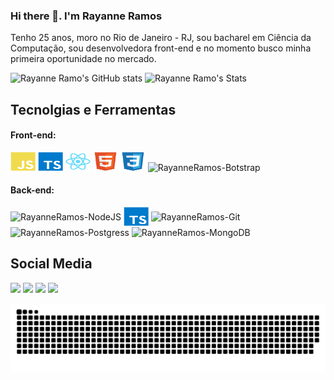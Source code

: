### Hi there 👋. I'm Rayanne Ramos

<p align="left">Tenho 25 anos, moro no Rio de Janeiro - RJ, sou bacharel em Ciência da Computação, sou desenvolvedora front-end e
  no momento busco minha primeira oportunidade no mercado.
</p>

<div>
  <img height="205px" src="https://github-readme-stats-beryl.vercel.app/api?username=RayanneRamos&theme=dracula&show_icons=true" alt="Rayanne Ramo's GitHub stats"><img>
  <img height="205px" src="https://github-readme-stats-beryl.vercel.app/api/top-langs/?username=RayanneRamos&theme=dracula" alt="Rayanne Ramo's Stats" ><img>
</div>

## Tecnolgias e Ferramentas

<div>
  <h4 align="left">Front-end:</h4>
  <p align="left">
    <img alt="RayanneRamos-Js" height="30" width="40" src="https://raw.githubusercontent.com/devicons/devicon/master/icons/javascript/javascript-plain.svg">
    <img alt="RayanneRamos-Ts" height="30" width="40" src="https://raw.githubusercontent.com/devicons/devicon/master/icons/typescript/typescript-plain.svg">
    <img alt="RayanneRamos-React" height="30" width="40" src="https://raw.githubusercontent.com/devicons/devicon/master/icons/react/react-original.svg">
    <img alt="RayanneRamos-HTML" height="30" width="40" src="https://raw.githubusercontent.com/devicons/devicon/master/icons/html5/html5-original.svg">
    <img alt="RayanneRamos-CSS" height="30" width="40" src="https://raw.githubusercontent.com/devicons/devicon/master/icons/css3/css3-original.svg">
    <img alt="RayanneRamos-Botstrap" height="30" width="40" src="https://user-images.githubusercontent.com/43352880/192314860-74681e97-543b-409f-bd35-696ea9838b1b.png">
  </p>

  <h4 align="left">Back-end:</h4>
  <p align="left">
    <img align="center" alt="RayanneRamos-NodeJS" height="30" width="40" src="https://user-images.githubusercontent.com/43352880/192315814-f61d3db9-b48a-437b-b80a-d86e358e9d94.png">
    <img align="center" alt="RayanneRamos-Ts" height="30" width="40" src="https://raw.githubusercontent.com/devicons/devicon/master/icons/typescript/typescript-plain.svg">
    <img align="center" alt="RayanneRamos-Git" height="30" width="40" src="https://user-images.githubusercontent.com/43352880/192318154-a8c6df35-e6a6-46e6-abe6-9f244646e540.png">
    <img align="center" alt="RayanneRamos-Postgress" height="30" width="40" src="https://user-images.githubusercontent.com/43352880/192315814-f61d3db9-b48a-437b-b80a-d86e358e9d94.png">
    <img align="center" alt="RayanneRamos-MongoDB" height="30" width="40" src="https://user-images.githubusercontent.com/43352880/192315869-c0fa9a20-8e83-4c8d-8c8a-369f1f5e2a14.png">
  </p>
</div>

## Social Media
<div>
  <a href="https://www.instagram.com/rayanne_ramos" target="_blank"><img src="https://img.shields.io/badge/-Instagram-%23E4405F?style=for-the-badge&logo=instagram&logoColor=white" target="_blank"></a>
 	<a href="https://www.twitch.tv/rayanneramos" target="_blank"><img src="https://img.shields.io/badge/Twitch-9146FF?style=for-the-badge&logo=twitch&logoColor=white" target="_blank"></a>
   <a href = "mailto:rayanneramosoficial@gmail.com"><img src="https://img.shields.io/badge/-Gmail-%23333?style=for-the-badge&logo=gmail&logoColor=white" target="_blank"></a>
  <a href="https://www.linkedin.com/in/rayanne-ramos-97abb0181" target="_blank"><img src="https://img.shields.io/badge/-LinkedIn-%230077B5?style=for-the-badge&logo=linkedin&logoColor=white" target="_blank"></a> 

  ![Snake animation](https://github.com/RayanneRamos/RayanneRamos/blob/output/github-contribution-grid-snake.svg)
</div>


<!--
**RayanneRamos/RayanneRamos** is a ✨ _special_ ✨ repository because its `README.md` (this file) appears on your GitHub profile.

Here are some ideas to get you started:

- 🔭 I’m currently working on ...
- 🌱 I’m currently learning ...
- 👯 I’m looking to collaborate on ...
- 🤔 I’m looking for help with ...
- 💬 Ask me about ...
- 📫 How to reach me: ...
- 😄 Pronouns: ...
- ⚡ Fun fact: ...
-->

